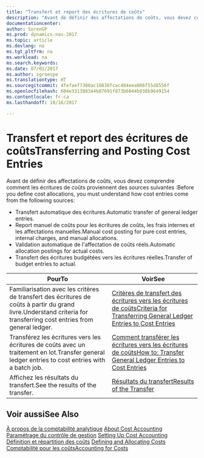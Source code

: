 ```yaml
---
title: "Transfert et report des écritures de coûts"
description: "Avant de définir des affectations de coûts, vous devez comprendre d'où proviennent les écritures de coûts."
documentationcenter: 
author: SorenGP
ms.prod: dynamics-nav-2017
ms.topic: article
ms.devlang: na
ms.tgt_pltfrm: na
ms.workload: na
ms.search.keywords: 
ms.date: 07/01/2017
ms.author: sgroespe
ms.translationtype: HT
ms.sourcegitcommit: 4fefaef7380ac10836fcac404eea006f55d8556f
ms.openlocfilehash: 604e331388344b87691fd73b6044b938b9649154
ms.contentlocale: fr-ca
ms.lasthandoff: 10/16/2017

---
```

# <a name="transferring-and-posting-cost-entries"></a><span data-ttu-id="08d28-103">Transfert et report des écritures de coûts</span><span class="sxs-lookup"><span data-stu-id="08d28-103">Transferring and Posting Cost Entries</span></span>
<span data-ttu-id="08d28-104">Avant de définir des affectations de coûts, vous devez comprendre comment les écritures de coûts proviennent des sources suivantes :</span><span class="sxs-lookup"><span data-stu-id="08d28-104">Before you define cost allocations, you must understand how cost entries come from the following sources:</span></span>  

-   <span data-ttu-id="08d28-105">Transfert automatique des écritures.</span><span class="sxs-lookup"><span data-stu-id="08d28-105">Automatic transfer of general ledger entries.</span></span>  
-   <span data-ttu-id="08d28-106">Report manuel de coûts pour les écritures de coûts, les frais internes et les affectations manuelles.</span><span class="sxs-lookup"><span data-stu-id="08d28-106">Manual cost posting for pure cost entries, internal charges, and manual allocations.</span></span>  
-   <span data-ttu-id="08d28-107">Validation automatique de l'affectation de coûts réels.</span><span class="sxs-lookup"><span data-stu-id="08d28-107">Automatic allocation postings for actual costs.</span></span>  
-   <span data-ttu-id="08d28-108">Transfert des écritures budgétées vers les écritures réelles.</span><span class="sxs-lookup"><span data-stu-id="08d28-108">Transfer of budget entries to actual.</span></span>  

|<span data-ttu-id="08d28-109">**Pour**</span><span class="sxs-lookup"><span data-stu-id="08d28-109">**To**</span></span>|<span data-ttu-id="08d28-110">**Voir**</span><span class="sxs-lookup"><span data-stu-id="08d28-110">**See**</span></span>|  
|------------|-------------|  
|<span data-ttu-id="08d28-111">Familiarisation avec les critères de transfert des écritures de coûts à partir du grand livre.</span><span class="sxs-lookup"><span data-stu-id="08d28-111">Understand criteria for transferring cost entries from general ledger.</span></span>|[<span data-ttu-id="08d28-112">Critères de transfert des écritures vers les écritures de coûts</span><span class="sxs-lookup"><span data-stu-id="08d28-112">Criteria for Transferring General Ledger Entries to Cost Entries</span></span>](finance-criteria-for-transferring-general-ledger-entries-to-cost-entries.md)|  
|<span data-ttu-id="08d28-113">Transférez les écritures vers les écritures de coûts avec un traitement en lot.</span><span class="sxs-lookup"><span data-stu-id="08d28-113">Transfer general ledger entries to cost entries with a batch job.</span></span>|[<span data-ttu-id="08d28-114">Comment transférer les écritures vers les écritures de coûts</span><span class="sxs-lookup"><span data-stu-id="08d28-114">How to: Transfer General Ledger Entries to Cost Entries</span></span>](finance-how-to-transfer-general-ledger-entries-to-cost-entries.md)|  
|<span data-ttu-id="08d28-115">Affichez les résultats du transfert.</span><span class="sxs-lookup"><span data-stu-id="08d28-115">See the results of the transfer.</span></span>|[<span data-ttu-id="08d28-116">Résultats du transfert</span><span class="sxs-lookup"><span data-stu-id="08d28-116">Results of the Transfer</span></span>](finance-results-of-the-transfer.md)|  

## <a name="see-also"></a><span data-ttu-id="08d28-117">Voir aussi</span><span class="sxs-lookup"><span data-stu-id="08d28-117">See Also</span></span>  
 <span data-ttu-id="08d28-118">[À propos de la comptabilité analytique](finance-about-cost-accounting.md) </span><span class="sxs-lookup"><span data-stu-id="08d28-118">[About Cost Accounting](finance-about-cost-accounting.md) </span></span>  
 <span data-ttu-id="08d28-119">[Paramétrage du contrôle de gestion](finance-set-up-cost-accounting.md) </span><span class="sxs-lookup"><span data-stu-id="08d28-119">[Setting Up Cost Accounting](finance-set-up-cost-accounting.md) </span></span>  
 <span data-ttu-id="08d28-120">[Définition et répartition des coûts](finance-define-and-allocate-costs.md) </span><span class="sxs-lookup"><span data-stu-id="08d28-120">[Defining and Allocating Costs](finance-define-and-allocate-costs.md) </span></span>  
 [<span data-ttu-id="08d28-121">Comptabilité pour les coûts</span><span class="sxs-lookup"><span data-stu-id="08d28-121">Accounting for Costs</span></span>](finance-manage-cost-accounting.md)

